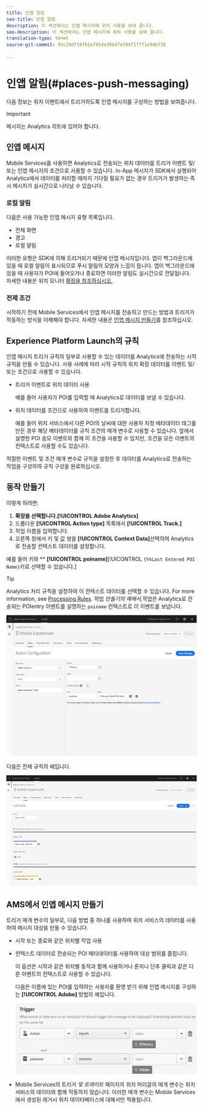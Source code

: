 ```yaml
---
title: 인앱 알림
seo-title: 인앱 알림
description: 이 섹션에서는 인앱 메시지에 위치 사용을 보여 줍니다.
seo-description: 이 섹션에서는 인앱 메시지에 위치 사용을 보여 줍니다.
translation-type: tm+mt
source-git-commit: 95c29df19f61e7854e39b47e39471f7f1e94b736

---
```



# 인앱 알림(#places-push-messaging)

다음 정보는 위치 이벤트에서 트리거하도록 인앱 메시지를 구성하는 방법을 보여줍니다.

>[!IMPORTANT]
>
>메시지는 Analytics 히트에 있어야 합니다.

## 인앱 메시지

Mobile Services를 사용하면 Analytics로 전송되는 위치 데이터를 트리거 이벤트 및/또는 인앱 메시지의 조건으로 사용할 수 있습니다. In-App 메시지가 SDK에서 실행되어 Analytics에서 데이터를 처리할 때까지 기다릴 필요가 없는 경우 트리거가 발생하는 즉시 메시지가 실시간으로 나타날 수 있습니다.

### 로컬 알림

다음은 사용 가능한 인앱 메시지 유형 목록입니다.

* 전체 화면
* 경고
* 로컬 알림

이러한 유형은 SDK에 의해 트리거되기 때문에 인앱 메시지입니다. 앱이 백그라운드에 있을 때 로컬 알림이 표시되므로 푸시 알림의 모양과 느낌이 듭니다. 앱이 백그라운드에 있을 때 사용자가 POI에 들어오거나 종료하면 이러한 알림도 실시간으로 전달됩니다. 자세한 내용은 위치 모니터 [확장을 참조하십시오.](/help/places-ext-aep-sdks/places-monitor-extension/places-monitor-extension.md)

### 전제 조건

시작하기 전에 Mobile Services에서 인앱 메시지를 전송하고 만드는 방법과 트리거가 작동하는 방식을 이해해야 합니다. 자세한 내용은 [인앱 메시지 만들기](https://docs.adobe.com/content/help/en/mobile-services/using/messaging-ug/inapp-messages/t-in-app-message.html)를 참조하십시오.

##  Experience Platform Launch의 규칙

인앱 메시지 트리거 규칙의 일부로 사용할 수 있는 데이터를 Analytics에 전송하는 시작 규칙을 만들 수 있습니다. 사용 사례에 따라 시작 규칙의 위치 확장 데이터를 이벤트 및/또는 조건으로 사용할 수 있습니다.

* 트리거 이벤트로 위치 데이터 사용

   예를 들어 사용자가 POI를 입력할 때 Analytics로 데이터를 보낼 수 있습니다.

* 위치 데이터를 조건으로 사용하여 이벤트를 트리거합니다.

   예를 들어 위치 서비스에서 다른 POI의 날씨에 대한 사용자 지정 메타데이터 태그를 만든 경우 해당 메타데이터를 규칙 조건의 매개 변수로 사용할 수 있습니다. 앞에서 설명한 POI 응모 이벤트와 함께 이 조건을 사용할 수 있지만, 조건을 모든 이벤트의 컨텍스트로 사용할 수도 있습니다.

적절한 이벤트 및 조건 매개 변수로 규칙을 설정한 후 데이터를 Analytics로 전송하는 작업을 구성하여 규칙 구성을 완료하십시오.

## 동작 만들기

이렇게 하려면:

1. **확장을 선택합니다.[!UICONTROL Adobe Analytics]**
1. 드롭다운 **[!UICONTROL Action type]** 목록에서 **[!UICONTROL Track.]**
1. 작업 이름을 입력합니다.
1. 오른쪽 창에서 키 및 값 쌍을 **[!UICONTROL Context Data]**&#x200B;선택하여 Analytics로 전송할 컨텍스트 데이터를 설정합니다.

예를 들어 키와 ** **[!UICONTROL poiname]**[!UICONTROL `{%%Last Entered POI Name}`키로 선택할 수 있습니다.]

>[!TIP]
>
>Analytics 처리 규칙을 설정하여 이 컨텍스트 데이터를 선택할 수 있습니다. For more information, see [Processing Rules](https://docs.adobe.com/content/help/en/analytics/implementation/analytics-basics/ref-processing-rules.html). 작업 *만들기의 예에서,*&#x200B;작업은 Analytics로 전송되는 POIentry 이벤트를 설명하는 `poiname` 컨텍스트로 이 이벤트를 보냅니다.

![작업 만들기](/help/assets/configure-action.png)

다음은 전체 규칙의 예입니다.

![완료된 규칙](/help/assets/create-a-rule.png)

## AMS에서 인앱 메시지 만들기

트리거 매개 변수의 일부로, 다음 방법 중 하나를 사용하여 위치 서비스의 데이터를 사용하여 메시지 대상을 만들 수 있습니다.

* 시작 또는 종료와 같은 위치별 작업 사용
* 컨텍스트 데이터로 전송되는 POI 메타데이터를 사용하여 대상 범위를 좁힙니다.

   이 옵션은 시작과 같은 위치별 동작과 함께 사용하거나 론치나 단추 클릭과 같은 다른 이벤트의 컨텍스트로 사용할 수 있습니다.

   다음은 이름에 있는 POI를 입력하는 사용자를 환영 받기 위해 인앱 메시지를 구성하는 **[!UICONTROL Adobe]** 방법의 예입니다.

   ![트리거 매개 변수](/help/assets/trigger-parameters.png)

* Mobile Services의 트리거 *및 트레이트* 페이지의 위치 머리글의 매개 변수는 위치 서비스의 데이터와 함께 작동하지 않습니다. 이러한 매개 변수는 Mobile Services에서 생성된 레거시 위치 데이터베이스에 대해서만 적용됩니다.